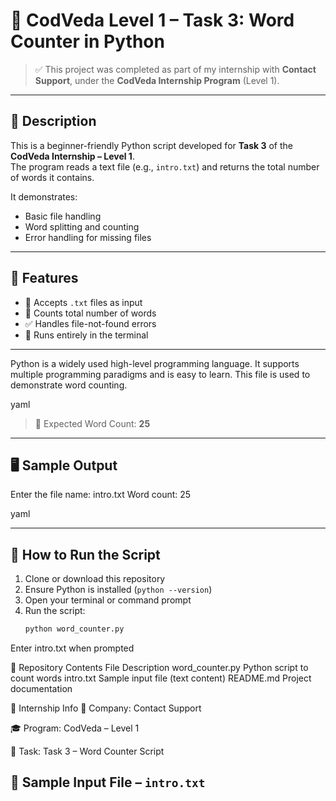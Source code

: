 # 📘 CodVeda Level 1 – Task 3: Word Counter in Python

> ✅ This project was completed as part of my internship with **Contact Support**, under the **CodVeda Internship Program** (Level 1).

---

## 📖 Description

This is a beginner-friendly Python script developed for **Task 3** of the **CodVeda Internship – Level 1**.  
The program reads a text file (e.g., `intro.txt`) and returns the total number of words it contains.

It demonstrates:
- Basic file handling
- Word splitting and counting
- Error handling for missing files

---

## 🧠 Features

- 📂 Accepts `.txt` files as input
- 🔢 Counts total number of words
- ✅ Handles file-not-found errors
- 🔄 Runs entirely in the terminal

---
Python is a widely used high-level programming language.
It supports multiple programming paradigms and is easy to learn.
This file is used to demonstrate word counting.

yaml

> 🧮 Expected Word Count: **25**

---

## 🖥️ Sample Output

Enter the file name: intro.txt
Word count: 25

yaml

---

## 🚀 How to Run the Script

1. Clone or download this repository
2. Ensure Python is installed (`python --version`)
3. Open your terminal or command prompt
4. Run the script:
   ```bash
   python word_counter.py
Enter intro.txt when prompted

📁 Repository Contents
File	Description
word_counter.py	Python script to count words
intro.txt	Sample input file (text content)
README.md	Project documentation

🤝 Internship Info
🏢 Company: Contact Support

🎓 Program: CodVeda – Level 1

🧩 Task: Task 3 – Word Counter Script


## 📂 Sample Input File – `intro.txt`

